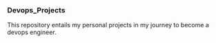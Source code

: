 ### Devops_Projects
This repository entails my personal projects in my journey to become a devops engineer.